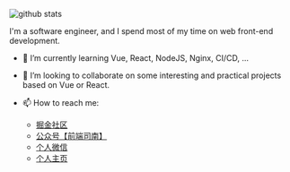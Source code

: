 ![github stats](https://github-readme-stats.vercel.app/api?username=cumt-robin&show_icons=true&icon_color=0366d6&bg_color=ffffff&hide_title=true)

I'm a software engineer, and I spend most of my time on web front-end development.

- 🌱 I’m currently learning Vue, React, NodeJS, Nginx, CI/CD, ...
- 👯 I’m looking to collaborate on some interesting and practical projects based on Vue or React.
- 📫 How to reach me: 

  - [掘金社区](https://juejin.im/user/2752832847753085/posts)
  - [公众号【前端司南】](http://qncdn.wbjiang.cn/%E5%89%8D%E7%AB%AF%E5%8F%B8%E5%8D%97%E5%90%8D%E7%89%87%E5%B8%A6%E5%BE%AE%E4%BF%A1.png)
  - [个人微信](http://qncdn.wbjiang.cn/%E4%B8%AA%E4%BA%BA%E4%BA%8C%E7%BB%B4%E7%A0%81.jpg)
  - [个人主页](https://www.wbjiang.cn/)
